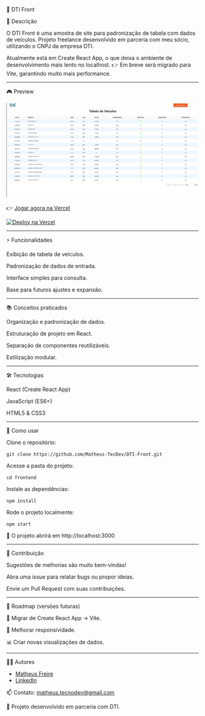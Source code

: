 🧩 DTI Front

📖 Descrição

O DTI Front é uma amostra de site para padronização de tabela com dados de veículos.
Projeto freelance desenvolvido em parceria com meu sócio, utilizando o CNPJ da empresa DTI.

Atualmente está em Create React App, o que deixa o ambiente de desenvolvimento mais lento no localhost.
👉 Em breve será migrado para Vite, garantindo muito mais performance.

---

 🎮 Preview  

![Preview do Jogo](public/assets/image.png)

👉 [Jogar agora na Vercel](https://site-tabela-dti-frontend.vercel.app/)

[![Deploy na Vercel](https://vercel.com/button)](https://site-tabela-dti-frontend.vercel.app/)

---

⚡ Funcionalidades

Exibição de tabela de veículos.

Padronização de dados de entrada.

Interface simples para consulta.

Base para futuros ajustes e expansão.

---

📚 Conceitos praticados

Organização e padronização de dados.

Estruturação de projeto em React.

Separação de componentes reutilizáveis.

Estilização modular.

---

🛠️ Tecnologias


React (Create React App)

JavaScript (ES6+)

HTML5 & CSS3

---

🚀 Como usar

Clone o repositório:

	git clone https://github.com/Matheus-TecDev/DTI-Front.git


Acesse a pasta do projeto:

	cd frontend


Instale as dependências:

	npm install


Rode o projeto localmente:

	npm start


📍 O projeto abrirá em http://localhost:3000

---

🤝 Contribuição

Sugestões de melhorias são muito bem-vindas!

Abra uma issue para relatar bugs ou propor ideias.

Envie um Pull Request com suas contribuições.

---

📌 Roadmap (versões futuras)

🔄 Migrar de Create React App → Vite.

📱 Melhorar responsividade.

📊 Criar novas visualizações de dados.

---

👨‍💻 Autores

- [Matheus Freire](https://github.com/Matheus-TecDev)  
- [LinkedIn](https://www.linkedin.com/in/matheus-freire-martins-da-costa-318622376/) 
 
📫 Contato: matheus.tecnodev@gmail.com

🤝 Projeto desenvolvido em parceria com DTI.
